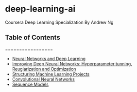 # deep-learning-ai
Coursera Deep Learning Specialization By Andrew Ng

## Table of Contents
=================
* [Neural Networks and Deep Learning](./Neural%20Networks%20and%20Deep%20Learning)
* [Improving Deep Neural Networks: Hyperparameter tunning, Reuglarization and Optimization]()
* [Structuring Machine Learning Projects]()
* [Convolutional Neural Networks]()
* [Sequence Models]()